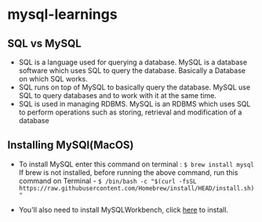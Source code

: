 # mysql-learnings

## SQL vs MySQL

- SQL is a language used for querying a database. MySQL is a database software which uses SQL to query the database. Basically a Database on which SQL works.
- SQL runs on top of MySQL to basically query the database. MySQL use SQL to query databases and to work with it at the same time.
- SQL is used in managing RDBMS. MySQL is an RDBMS which uses SQL to perform operations such as storing, retrieval and modification of a database

## Installing MySQl(MacOS)

- To install MySQL enter this command on terminal : ```$ brew install mysql```  
If brew is not installed, before running the above command, run this command on Terminal - ```$ /bin/bash -c "$(curl -fsSL https://raw.githubusercontent.com/Homebrew/install/HEAD/install.sh)"```

- You'll also need to install MySQLWorkbench, click [here](https://dev.mysql.com/downloads/workbench/) to install.